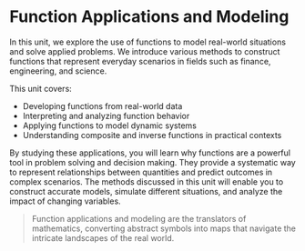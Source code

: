 # Function Applications and Modeling

In this unit, we explore the use of functions to model real-world situations and solve applied problems. We introduce various methods to construct functions that represent everyday scenarios in fields such as finance, engineering, and science.

This unit covers:

- Developing functions from real-world data
- Interpreting and analyzing function behavior
- Applying functions to model dynamic systems
- Understanding composite and inverse functions in practical contexts

By studying these applications, you will learn why functions are a powerful tool in problem solving and decision making. They provide a systematic way to represent relationships between quantities and predict outcomes in complex scenarios. The methods discussed in this unit will enable you to construct accurate models, simulate different situations, and analyze the impact of changing variables.

> Function applications and modeling are the translators of mathematics, converting abstract symbols into maps that navigate the intricate landscapes of the real world.